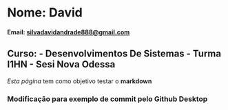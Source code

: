 # Nome: David

#### Email: silvadavidandrade888@gmail.com

## Curso: - Desenvolvimentos De Sistemas - Turma I1HN - Sesi Nova Odessa

*Esta página* tem como objetivo testar o **markdown**

### Modificação para exemplo de commit pelo Github Desktop
